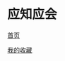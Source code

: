 # 应知应会

[首页](https://zuqiuxiaojiang.github.io/)

[我的收藏](https://zuqiuxiaojiang.github.io/shoucang/)

